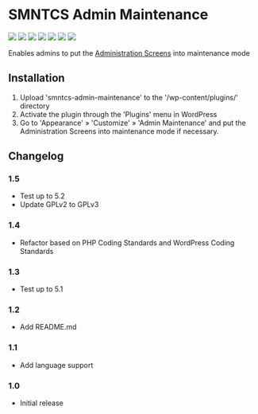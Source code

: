 # SMNTCS Admin Maintenance


[![](https://api.travis-ci.com/nielslange/smntcs-admin-maintenance.svg?branch=master)](https://api.travis-ci.com/nielslange/smntcs-admin-maintenance)
[![](https://img.shields.io/github/license/nielslange/smntcs-admin-maintenance.svg)](https://www.gnu.org/licenses/gpl.html)
[![](https://plugintests.com/plugins/smntcs-admin-maintenance/wp-badge.svg)](https://plugintests.com/plugins/smntcs-admin-maintenance/latest)
[![](https://plugintests.com/plugins/smntcs-admin-maintenance/php-badge.svg)](https://plugintests.com/plugins/smntcs-admin-maintenance/latest)
[![](https://img.shields.io/wordpress/plugin/dt/smntcs-admin-maintenance.svg)](https://wordpress.org/plugins/smntcs-admin-maintenance/)
[![](https://img.shields.io/wordpress/plugin/v/smntcs-admin-maintenance.svg)](https://wordpress.org/plugins/smntcs-admin-maintenance/)
[![](https://img.shields.io/github/tag/nielslange/smntcs-admin-maintenance.svg)](https://wordpress.org/plugins/smntcs-admin-maintenance/)

Enables admins to put the <a href="https://codex.wordpress.org/Administration_Screens" target="_blank">Administration Screens</a> into maintenance mode

## Installation

1. Upload 'smntcs-admin-maintenance' to the '/wp-content/plugins/' directory
2. Activate the plugin through the 'Plugins' menu in WordPress
3. Go to 'Appearance' » 'Customize' » 'Admin Maintenance' and put the Administration Screens into maintenance mode if necessary.

## Changelog

### 1.5

* Test up to 5.2
* Update GPLv2 to GPLv3

### 1.4

* Refactor based on PHP Coding Standards and WordPress Coding Standards

### 1.3

* Test up to 5.1

### 1.2

* Add README.md

### 1.1

* Add language support

### 1.0

* Initial release

